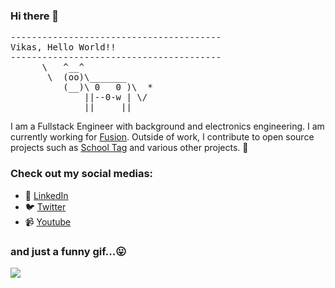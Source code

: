 ### Hi there 👋


<pre>
----------------------------------------
<span>Vikas, Hello World!!</span>
----------------------------------------
      \   ^__^
       \  (oo)\_______
          (__)\ 0   0 )\  *
              ||--0-w | \/
              ||     ||
</pre>

I am a Fullstack Engineer with background and electronics engineering. I am currently working for [Fusion](https://gofusion.io). Outside of work, I contribute to open source projects such as [School Tag](https://schooltag.org/) and various other projects. 👋

### Check out my social medias:

<!--
- 💬 [Personal blog](https://nartc.me)
-->

- 🔗 [LinkedIn](https://www.linkedin.com/in/vikas-singh-5ab6a113b)
- 🐦 [Twitter](https://twitter.com/dr_viktor_stark)
- 📹 [Youtube](https://www.youtube.com/channel/UCf6jnwT7AZ9Ivv-x5iNbmyw)



### and just a funny gif...😛
![](https://media.giphy.com/media/13GIgrGdslD9oQ/giphy.gif)




